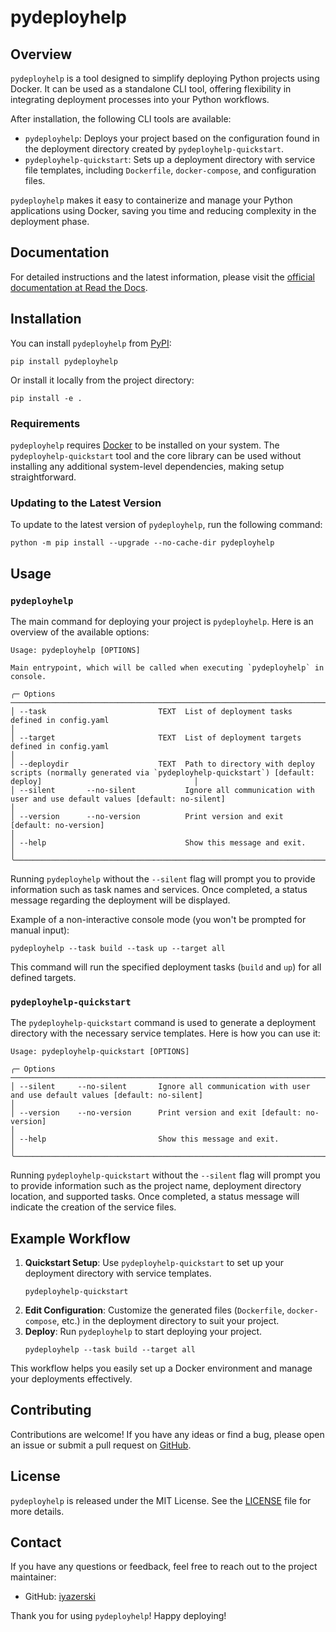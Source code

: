 # pydeployhelp

## Overview

`pydeployhelp` is a tool designed to simplify deploying Python projects using Docker. It can be used as a standalone CLI tool, offering flexibility in integrating deployment processes into your Python workflows.

After installation, the following CLI tools are available:

- `pydeployhelp`: Deploys your project based on the configuration found in the deployment directory created by `pydeployhelp-quickstart`.
- `pydeployhelp-quickstart`: Sets up a deployment directory with service file templates, including `Dockerfile`, `docker-compose`, and configuration files.

`pydeployhelp` makes it easy to containerize and manage your Python applications using Docker, saving you time and reducing complexity in the deployment phase.

## Documentation

For detailed instructions and the latest information, please visit the [official documentation at Read the Docs](https://pydeployhelp.readthedocs.io/).

## Installation

You can install `pydeployhelp` from [PyPI](https://pypi.org/project/pydeployhelp/):

```shell
pip install pydeployhelp
```

Or install it locally from the project directory:

```shell
pip install -e .
```

### Requirements

`pydeployhelp` requires [Docker](https://docs.docker.com/) to be installed on your system. The `pydeployhelp-quickstart` tool and the core library can be used without installing any additional system-level dependencies, making setup straightforward.

### Updating to the Latest Version

To update to the latest version of `pydeployhelp`, run the following command:

```shell
python -m pip install --upgrade --no-cache-dir pydeployhelp
```

## Usage

### `pydeployhelp`

The main command for deploying your project is `pydeployhelp`. Here is an overview of the available options:

```text
Usage: pydeployhelp [OPTIONS]

Main entrypoint, which will be called when executing `pydeployhelp` in console.

╭─ Options ────────────────────────────────────────────────────────────────────────────────────────────────────────────────────────────────────────────────────────────────────────╮
│ --task                         TEXT  List of deployment tasks defined in config.yaml                                                                                             │
│ --target                       TEXT  List of deployment targets defined in config.yaml                                                                                           │
│ --deploydir                    TEXT  Path to directory with deploy scripts (normally generated via `pydeployhelp-quickstart`) [default: deploy]                                  │
│ --silent       --no-silent           Ignore all communication with user and use default values [default: no-silent]                                                              │
│ --version      --no-version          Print version and exit [default: no-version]                                                                                                │
│ --help                               Show this message and exit.                                                                                                                 │
╰──────────────────────────────────────────────────────────────────────────────────────────────────────────────────────────────────────────────────────────────────────────────────╯
```

Running `pydeployhelp` without the `--silent` flag will prompt you to provide information such as task names and services. Once completed, a status message regarding the deployment will be displayed.

Example of a non-interactive console mode (you won't be prompted for manual input):

```shell
pydeployhelp --task build --task up --target all
```

This command will run the specified deployment tasks (`build` and `up`) for all defined targets.

### `pydeployhelp-quickstart`

The `pydeployhelp-quickstart` command is used to generate a deployment directory with the necessary service templates. Here is how you can use it:

```text
Usage: pydeployhelp-quickstart [OPTIONS]

╭─ Options ────────────────────────────────────────────────────────────────────────────────────────────────────────────────────────────────────────────────────────────────────────╮
│ --silent     --no-silent       Ignore all communication with user and use default values [default: no-silent]                                                                    │
│ --version    --no-version      Print version and exit [default: no-version]                                                                                                      │
│ --help                         Show this message and exit.                                                                                                                       │
╰──────────────────────────────────────────────────────────────────────────────────────────────────────────────────────────────────────────────────────────────────────────────────╯
```

Running `pydeployhelp-quickstart` without the `--silent` flag will prompt you to provide information such as the project name, deployment directory location, and supported tasks. Once completed, a status message will indicate the creation of the service files.

## Example Workflow

1. **Quickstart Setup**: Use `pydeployhelp-quickstart` to set up your deployment directory with service templates.
   ```shell
   pydeployhelp-quickstart
   ```
2. **Edit Configuration**: Customize the generated files (`Dockerfile`, `docker-compose`, etc.) in the deployment directory to suit your project.
3. **Deploy**: Run `pydeployhelp` to start deploying your project.
   ```shell
   pydeployhelp --task build --target all
   ```

This workflow helps you easily set up a Docker environment and manage your deployments effectively.

## Contributing

Contributions are welcome! If you have any ideas or find a bug, please open an issue or submit a pull request on [GitHub](https://github.com/iyazerski/pydeployhelp).

## License

`pydeployhelp` is released under the MIT License. See the [LICENSE](LICENSE) file for more details.

## Contact

If you have any questions or feedback, feel free to reach out to the project maintainer:
- GitHub: [iyazerski](https://github.com/iyazerski)

Thank you for using `pydeployhelp`! Happy deploying!
